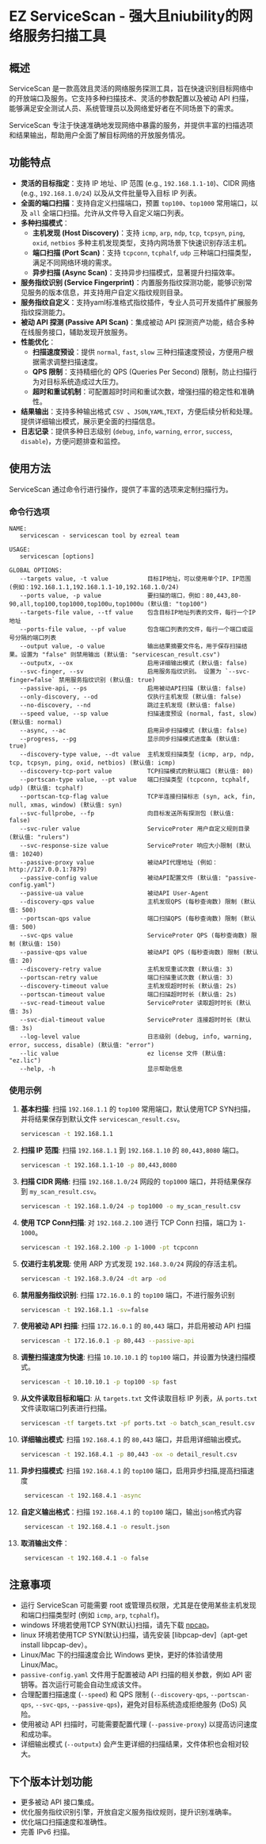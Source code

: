 # EZ ServiceScan - 强大且niubility的网络服务扫描工具

## 概述

ServiceScan 是一款高效且灵活的网络服务探测工具，旨在快速识别目标网络中的开放端口及服务。它支持多种扫描技术、灵活的参数配置以及被动 API 扫描，能够满足安全测试人员、系统管理员以及网络爱好者在不同场景下的需求。

ServiceScan  专注于快速准确地发现网络中暴露的服务，并提供丰富的扫描选项和结果输出，帮助用户全面了解目标网络的开放服务情况。

## 功能特点

- **灵活的目标指定**：支持 IP 地址、IP 范围 (e.g., `192.168.1.1-10`)、CIDR 网络 (e.g., `192.168.1.0/24`) 以及从文件批量导入目标 IP 列表。
- **全面的端口扫描**：支持自定义扫描端口，预置 `top100`、`top1000` 常用端口，以及 `all` 全端口扫描。允许从文件导入自定义端口列表。
- **多种扫描模式**：
  - **主机发现 (Host Discovery)**：支持 `icmp`, `arp`, `ndp`, `tcp`, `tcpsyn`, `ping`, `oxid`, `netbios` 多种主机发现类型，支持内网场景下快速识别存活主机。
  - **端口扫描 (Port Scan)**：支持 `tcpconn`, `tcphalf`, `udp` 三种端口扫描类型，满足不同网络环境的需求。
  - **异步扫描 (Async Scan)**：支持异步扫描模式，显著提升扫描效率。
- **服务指纹识别 (Service Fingerprint)**：内置服务指纹探测功能，能够识别常见服务的版本信息，并支持用户自定义指纹规则目录。
- **服务指纹自定义**：支持yaml标准格式指纹插件，专业人员可开发插件扩展服务指纹探测能力。
- **被动 API 探测 (Passive API Scan)**：集成被动 API 探测资产功能，结合多种在线服务接口，辅助发现开放服务。
- **性能优化**：
  - **扫描速度预设**：提供 `normal`, `fast`, `slow` 三种扫描速度预设，方便用户根据需求调整扫描速度。
  - **QPS 限制**：支持精细化的 QPS (Queries Per Second) 限制，防止扫描行为对目标系统造成过大压力。
  - **超时和重试机制**：可配置超时时间和重试次数，增强扫描的稳定性和准确性。
- **结果输出**：支持多种输出格式 `CSV `、`JSON`,`YAML`,`TEXT`，方便后续分析和处理。提供详细输出模式，展示更全面的扫描信息。
- **日志记录**：提供多种日志级别 (`debug`, `info`, `warning`, `error`, `success`, `disable`)，方便问题排查和监控。

## 使用方法

ServiceScan 通过命令行进行操作，提供了丰富的选项来定制扫描行为。

### 命令行选项

```plaintext
NAME:
   servicescan - servicescan tool by ezreal team

USAGE:
   servicescan [options]

GLOBAL OPTIONS:
   --targets value, -t value           目标IP地址，可以使用单个IP、IP范围 (例如：192.168.1.1,192.168.1.1-10,192.168.1.0/24)
   --ports value, -p value             要扫描的端口，例如：80,443,80-90,all,top100,top1000,top100u,top1000u (默认值: "top100")
   --targets-file value, --tf value    包含目标IP地址列表的文件，每行一个IP地址
   --ports-file value, --pf value      包含端口列表的文件，每行一个端口或逗号分隔的端口列表
   --output value, -o value            输出结果摘要文件名，用于保存扫描结果。设置为 "false" 则禁用输出 (默认值: "servicescan_result.csv")
   --outputx, --ox                     启用详细输出模式 (默认值: false)
   --svc-finger, --sv                  启用服务指纹识别。 设置为 `--svc-finger=false` 禁用服务指纹识别 (默认值: true)
   --passive-api, --ps                 启用被动API扫描 (默认值: false)
   --only-discovery, --od              仅执行主机发现 (默认值: false)
   --no-discovery, --nd                跳过主机发现 (默认值: false)
   --speed value, --sp value           扫描速度预设 (normal, fast, slow) (默认值: normal)
   --async, --ac                       启用异步扫描模式 (默认值: false)
   --progress, --pg                    显示同步扫描模式进度条 (默认值: true)
   --discovery-type value, --dt value  主机发现扫描类型 (icmp, arp, ndp, tcp, tcpsyn, ping, oxid, netbios) (默认值: icmp)
   --discovery-tcp-port value          TCP扫描模式的默认端口 (默认值: 80)
   --portscan-type value, --pt value   端口扫描类型 (tcpconn, tcphalf, udp) (默认值: tcphalf)
   --portscan-tcp-flag value           TCP半连接扫描标志 (syn, ack, fin, null, xmas, window) (默认值: syn)
   --svc-fullprobe, --fp               向目标发送所有探测包 (默认值: false)
   --svc-ruler value                   ServiceProter 用户自定义规则目录 (默认值: "rulers")
   --svc-response-size value           ServiceProter 响应大小限制 (默认值: 10240)
   --passive-proxy value               被动API代理地址 (例如：http://127.0.0.1:7879)
   --passive-config value              被动API配置文件 (默认值: "passive-config.yaml")
   --passive-ua value                  被动API User-Agent
   --discovery-qps value               主机发现QPS (每秒查询数) 限制 (默认值: 500)
   --portscan-qps value                端口扫描QPS (每秒查询数) 限制 (默认值: 500)
   --svc-qps value                     ServiceProter QPS (每秒查询数) 限制 (默认值: 150)
   --passive-qps value                 被动API QPS (每秒查询数) 限制 (默认值: 20)
   --discovery-retry value             主机发现重试次数 (默认值: 3)
   --portscan-retry value              端口扫描重试次数 (默认值: 3)
   --discovery-timeout value           主机发现超时时长 (默认值: 2s)
   --portscan-timeout value            端口扫描超时时长 (默认值: 2s)
   --svc-read-timeout value            ServiceProter 读取超时时长 (默认值: 3s)
   --svc-dial-timeout value            ServiceProter 连接超时时长 (默认值: 3s)
   --log-level value                   日志级别 (debug, info, warning, error, success, disable) (默认值: "error")
   --lic value                         ez license 文件 (默认值: "ez.lic")
   --help, -h                          显示帮助信息
```

### 使用示例

1. **基本扫描**: 扫描 `192.168.1.1` 的 `top100` 常用端口，默认使用TCP SYN扫描，并将结果保存到默认文件 `servicescan_result.csv`。

   ```bash
   servicescan -t 192.168.1.1
   ```

2. **扫描 IP 范围**: 扫描 `192.168.1.1` 到 `192.168.1.10` 的 `80,443,8080` 端口。

   ```bash
   servicescan -t 192.168.1.1-10 -p 80,443,8080
   ```

3. **扫描 CIDR 网络**: 扫描 `192.168.1.0/24` 网段的 `top1000` 端口，并将结果保存到 `my_scan_result.csv`。

   ```bash
   servicescan -t 192.168.1.0/24 -p top1000 -o my_scan_result.csv
   ```

4. **使用 TCP Conn扫描**:  对 `192.168.2.100` 进行 TCP Conn 扫描，端口为 `1-1000`。

   ```bash
   servicescan -t 192.168.2.100 -p 1-1000 -pt tcpconn
   ```

5. **仅进行主机发现**:  使用 ARP 方式发现 `192.168.3.0/24` 网段的存活主机。

   ```bash
   servicescan -t 192.168.3.0/24 -dt arp -od
   ```

6. **禁用服务指纹识别**:  扫描 ``172.16.0.1`` 的 `top100` 端口，不进行服务识别

   ```bash
   servicescan -t 192.168.1.1 -sv=false
   ```

7. **使用被动 API 扫描**: 扫描 `172.16.0.1` 的 `80,443` 端口，并启用被动 API 扫描

   ```bash
   servicescan -t 172.16.0.1 -p 80,443 --passive-api
   ```

8. **调整扫描速度为快速**: 扫描 `10.10.10.1` 的 `top100` 端口，并设置为快速扫描模式。

   ```bash
   servicescan -t 10.10.10.1 -p top100 -sp fast
   ```

9. **从文件读取目标和端口**: 从 `targets.txt` 文件读取目标 IP 列表，从 `ports.txt` 文件读取端口列表进行扫描。

   ```bash
   servicescan -tf targets.txt -pf ports.txt -o batch_scan_result.csv
   ```

10. **详细输出模式**: 扫描 `192.168.4.1` 的 `80,443` 端口，并启用详细输出模式。

    ```bash
    servicescan -t 192.168.4.1 -p 80,443 -ox -o detail_result.csv
    ```

11. **异步扫描模式**: 扫描 `192.168.4.1` 的 `top100` 端口，启用异步扫描,提高扫描速度

    ```cmd
     servicescan -t 192.168.4.1 -async
    ```

12. **自定义输出格式**：扫描 `192.168.4.1` 的 `top100` 端口，输出`json`格式内容

    ```cmd
     servicescan -t 192.168.4.1 -o result.json
    ```

13. **取消输出文件**：

    ```cmd
     servicescan -t 192.168.4.1 -o false
    ```

## 注意事项

- 运行 ServiceScan 可能需要 root 或管理员权限，尤其是在使用某些主机发现和端口扫描类型时 (例如 `icmp`, `arp`, `tcphalf`)。
- windows 环境若使用TCP SYN(默认)扫描，请先下载 [npcap](https://npcap.com/)。
- linux 环境若使用TCP SYN(默认)扫描，请先安装 [libpcap-dev]（apt-get install libpcap-dev）。
- Linux/Mac 下的扫描速度会比 Windows 更快，更好的体验请使用 Linux/Mac。
- `passive-config.yaml` 文件用于配置被动 API 扫描的相关参数，例如 API 密钥等。首次运行可能会自动生成该文件。
- 合理配置扫描速度 (`--speed`) 和 QPS 限制 (`--discovery-qps`, `--portscan-qps`, `--svc-qps`, `--passive-qps`)，避免对目标系统造成拒绝服务 (DoS) 风险。
- 使用被动 API 扫描时，可能需要配置代理 (`--passive-proxy`) 以提高访问速度和成功率。
- 详细输出模式 (`--outputx`) 会产生更详细的扫描结果，文件体积也会相对较大。

## 下个版本计划功能

- 更多被动 API 接口集成。
- 优化服务指纹识别引擎，开放自定义服务指纹规则，提升识别准确率。
- 优化端口扫描速度和准确性。
- 完善 IPv6 扫描。
